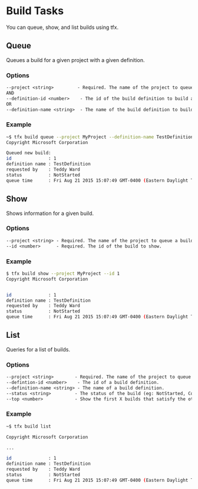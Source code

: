 # Build Tasks

You can queue, show, and list builds using tfx.

## Queue

Queues a build for a given project with a given definition.

### Options
```txt
--project <string>         - Required. The name of the project to queue a build for.
AND
--definition-id <number>    - The id of the build definition to build against.
OR
--definition-name <string>  - The name of the build definition to build against.
```

### Example
```bash
~$ tfx build queue --project MyProject --definition-name TestDefinition
Copyright Microsoft Corporation

Queued new build:
id              : 1
definition name : TestDefinition
requested by    : Teddy Ward
status          : NotStarted
queue time      : Fri Aug 21 2015 15:07:49 GMT-0400 (Eastern Daylight Time)
```

## Show

Shows information for a given build.

### Options
```txt
--project <string> - Required. The name of the project to queue a build for.
--id <number>      - Required. The id of the build to show.
```

### Example
```bash
$ tfx build show --project MyProject --id 1
Copyright Microsoft Corporation


id              : 1
definition name : TestDefinition
requested by    : Teddy Ward
status          : NotStarted
queue time      : Fri Aug 21 2015 15:07:49 GMT-0400 (Eastern Daylight Time)
```

## List

Queries for a list of builds.

### Options
```txt
--project <string>        - Required. The name of the project to queue a build for.
--defintion-id <number>    - The id of a build definition.
--definition-name <string> - The name of a build definition.
--status <string>         - The status of the build (eg: NotStarted, Completed).
--top <number>            - Show the first X builds that satisfy the other query criteria.
```

### Example
```bash
~$ tfx build list

Copyright Microsoft Corporation

...

id              : 1
definition name : TestDefinition
requested by    : Teddy Ward
status          : NotStarted
queue time      : Fri Aug 21 2015 15:07:49 GMT-0400 (Eastern Daylight Time)

```

